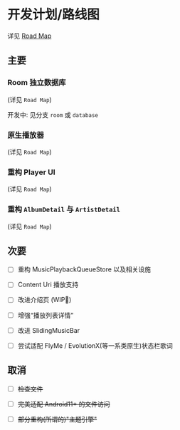 # **开发计划/路线图**

详见 [Road Map](Road_Map.md)

## 主要


### Room 独立数据库
(详见 `Road Map`)

开发中:
见分支 `room` 或 `database`

### 原生播放器
(详见 `Road Map`)

### 重构 Player UI
(详见 `Road Map`)

### 重构 `AlbumDetail` 与 `ArtistDetail`
(详见 `Road Map`)


## 次要

- [ ] 重构 MusicPlaybackQueueStore 以及相关设施

- [ ] Content Uri 播放支持

- [ ] 改进介绍页 (WIP🚧)

- [ ] 增强“播放列表详情”

- [ ] 改进 SlidingMusicBar

- [ ] 尝试适配 FlyMe / EvolutionX(等一系类原生)状态栏歌词


## 取消

- [ ] <del>检查文件 </del>

- [ ] <del>完美适配 Android11+ 的文件访问 </del>

- [ ] <del>部分重构(所谓的)"主题引擎" </del>